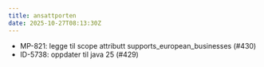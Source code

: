 ```yaml
---
title: ansattporten
date: 2025-10-27T08:13:30Z
---
```

- MP-821: legge til scope attributt supports_european_businesses (#430)
- ID-5738: oppdater til java 25 (#429)

